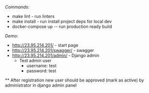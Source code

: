 *Commands:*
* make lint - run linters
* make install - run install project deps for local dev
* docker-compose up -- run production ready build

*Demo:*
* http://23.95.214.201/ - start page
* http://23.95.214.201/swagger/ - swagger
* http://23.95.214.201/admin/ - Django admin
    * Test admin user
        * username: test
        * password: test

** After registration new user should be approved (mark as active) by administrator 
in django admin panel